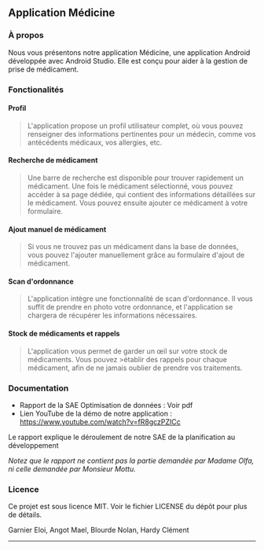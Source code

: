 ## Application Médicine

### À propos

Nous vous présentons notre application Médicine, une application Android développée avec Android Studio. Elle est conçu pour aider à la gestion de prise de médicament.

### Fonctionalités

#### Profil
>L'application propose un profil utilisateur complet, où vous pouvez renseigner des informations pertinentes pour un médecin, comme vos antécédents médicaux, vos allergies, etc.

#### Recherche de médicament
>Une barre de recherche est disponible pour trouver rapidement un médicament. Une fois le médicament sélectionné, vous pouvez accéder à sa page dédiée, qui contient des informations détaillées sur le médicament. Vous pouvez ensuite ajouter ce médicament à votre formulaire.

#### Ajout manuel de médicament
>Si vous ne trouvez pas un médicament dans la base de données, vous pouvez l'ajouter manuellement grâce au formulaire d'ajout de médicament.

#### Scan d'ordonnance
>L'application intègre une fonctionnalité de scan d'ordonnance. Il vous suffit de prendre en photo votre ordonnance, et l'application se chargera de récupérer les informations nécessaires.

#### Stock de médicaments et rappels
>L'application vous permet de garder un œil sur votre stock de médicaments. Vous pouvez >établir des rappels pour chaque médicament, afin de ne jamais oublier de prendre vos traitements.

### Documentation
- Rapport de la SAE Optimisation de données : Voir pdf
- Lien YouTube de la démo de notre application : https://www.youtube.com/watch?v=fR8gczPZICc

Le rapport explique le déroulement de notre SAE de la planification au développement

*Notez que le rapport ne contient pas la partie demandée par Madame Olfa, ni celle demandée par Monsieur Mottu.*

### Licence
Ce projet est sous licence MIT. Voir le fichier LICENSE du dépôt pour plus de détails.

Garnier Eloi, Angot Mael, Blourde Nolan, Hardy Clément

---

